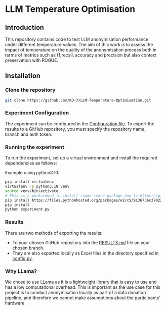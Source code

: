 # LLM Temperature Optimisation

## Introduction

This repository contains code to test LLM anonymisation performance under different 
temperature values. The aim of this work is to assess the impact of temperature on the 
quality of the anonymisation process both in terms of metrics such as f1,recall, 
accuracy and precision but also context preservation with ROGUE.

## Installation

### Clone the repository

```bash
git clone https://github.com/KD-7/LLM-Temperature-Optimisation.git
```

### Experiment Configuration

The experiment can be configured in the [Configuration file](config.py). To export the 
results to a GitHub repository, you must specify the repository name, branch and auth token.

### Running the experiment

To run the experiment, set up a virtual environment and install the required dependencies as follows:


Example using python3.10:
```bash
pip install virtualenv
virtualenv -p python3.10 venv
source venv/bin/activate
# This is a workaround to install rogue-score package due to https://github.com/google-research/google-research/issues/2672
pip install https://files.pythonhosted.org/packages/e2/c5/9136736c37022a6ad27fea38f3111eb8f02fe75d067f9a985cc358653102/rouge_score-0.1.2.tar.gz
pip install .
python experiment.py
```

### Results

There are two methods of exporting the results:
- To your chosen GitHub repository into the [RESULTS.md](RESULTS.md) file on 
your chosen branch.
- They are also exported locally as Excel files in the directory specified
in [config.py](config.py).

### Why LLama?
We chose to use LLama as it is a lightweight library that is easy to use and has a low 
computational overhead. This is important as the use case for this project is to conduct
anonymisation locally as part of a data donation pipeline, and therefore we cannot make 
assumptions about the participants' hardware. 


